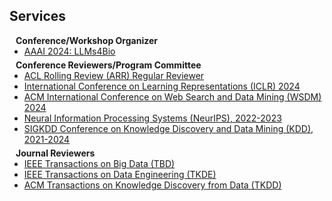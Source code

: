 ## Services

<h4 style="margin:0 10px 0;">Conference/Workshop Organizer</h4>
<ul style="margin:0 0 5px;">
  <li><a href="https://llms4science-community.github.io/aaai2024.html"><autocolor>AAAI 2024: LLMs4Bio</autocolor></a></li>
</ul>

<h4 style="margin:0 10px 0;">Conference Reviewers/Program Committee</h4>

<ul style="margin:0 0 5px;">
  <li><a href="https://aclrollingreview.org/"><autocolor>ACL Rolling Review (ARR) Regular Reviewer</autocolor></a></li>
  <li><a href="https://iclr.cc//"><autocolor>International Conference on Learning Representations (ICLR) 2024</autocolor></a></li>
  <li><a href="https://www.wsdm-conference.org/2024"><autocolor>ACM International Conference on Web Search and Data Mining (WSDM) 2024</autocolor></a></li>
  <li><a href="https://nips.cc/Conferences/2023"><autocolor>Neural Information Processing Systems (NeurIPS), 2022-2023</autocolor></a></li>
  <li><a href="https://kdd.org/kdd2023/"><autocolor>SIGKDD Conference on Knowledge Discovery and Data Mining (KDD), 2021-2024</autocolor></a></li>
</ul>

<h4 style="margin:0 10px 0;">Journal Reviewers</h4>

<ul style="margin:0 0 20px;">
  <li><a href="https://www.computer.org/csdl/journal/tp"><autocolor>IEEE Transactions on Big Data (TBD)</autocolor></a></li>
  <li><a href="https://www.springer.com/journal/11263"><autocolor>IEEE Transactions on Data Engineering (TKDE)</autocolor></a></li>
  <li><a href="https://dl.acm.org/journal/tkdd"><autocolor>ACM Transactions on Knowledge Discovery from Data (TKDD)</autocolor></a></li>
</ul>